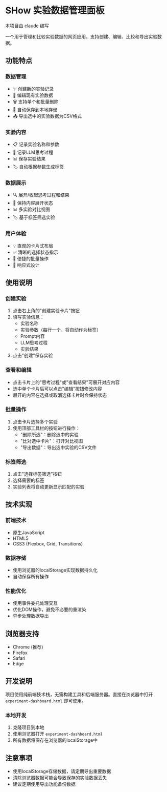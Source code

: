 # SHow 实验数据管理面板

本项目由 claude 编写

一个用于管理和比较实验数据的网页应用，支持创建、编辑、比较和导出实验数据。

## 功能特点

### 数据管理
- ✨ 创建新的实验记录
- 📝 编辑现有实验数据
- 🗑️ 支持单个和批量删除
- 💾 自动保存到本地存储
- 📤 导出选中的实验数据为CSV格式

### 实验内容
- 📋 记录实验名称和参数
- 💭 记录LLM思考过程
- 📊 保存实验结果
- 🏷️ 自动根据参数生成标签

### 数据展示
- 🔍 展开/收起思考过程和结果
- 🔄 保持内容展开状态
- 📊 多实验对比视图
- 🏷️ 基于标签筛选实验

### 用户体验
- 💡 直观的卡片式布局
- ✅ 清晰的选择状态指示
- 🎯 便捷的批量操作
- 📱 响应式设计

## 使用说明

### 创建实验
1. 点击右上角的"创建实验卡片"按钮
2. 填写实验信息：
   - 实验名称
   - 实验参数（每行一个，将自动作为标签）
   - Prompt内容
   - LLM思考过程
   - 实验结果
3. 点击"创建"保存实验

### 查看和编辑
- 点击卡片上的"思考过程"或"查看结果"可展开对应内容
- 选中单个卡片后可以点击"编辑"按钮修改内容
- 展开的内容在选择或取消选择卡片时会保持状态

### 批量操作
1. 点击卡片选择多个实验
2. 使用顶部工具栏的按钮进行操作：
   - "删除所选"：删除选中的实验
   - "比对选中卡片"：打开对比视图
   - "导出数据"：导出选中实验的CSV文件

### 标签筛选
1. 点击"选择标签筛选"按钮
2. 选择需要的标签
3. 实验列表将自动更新显示匹配的实验

## 技术实现

### 前端技术
- 原生JavaScript
- HTML5
- CSS3 (Flexbox, Grid, Transitions)

### 数据存储
- 使用浏览器的localStorage实现数据持久化
- 自动保存所有操作

### 性能优化
- 使用事件委托处理交互
- 优化DOM操作，避免不必要的重渲染
- 异步处理数据导出

## 浏览器支持
- Chrome (推荐)
- Firefox
- Safari
- Edge

## 开发说明
项目使用纯前端技术栈，无需构建工具和后端服务器。直接在浏览器中打开 `experiment-dashboard.html` 即可使用。

### 本地开发
1. 克隆项目到本地
2. 使用浏览器打开 `experiment-dashboard.html`
3. 所有数据将保存在浏览器的localStorage中

## 注意事项
- 使用localStorage存储数据，请定期导出重要数据
- 清除浏览器数据可能会导致保存的实验数据丢失
- 建议定期使用导出功能备份数据